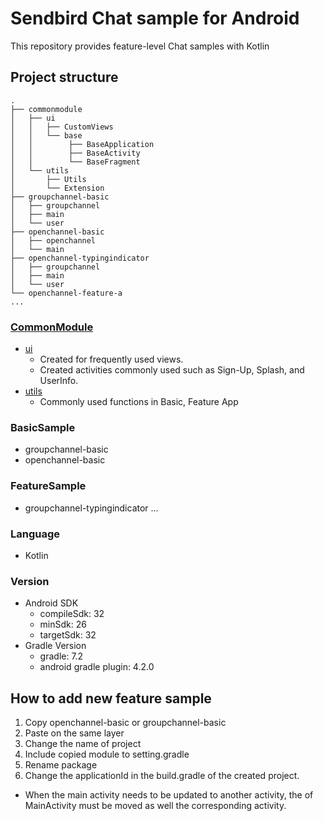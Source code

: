 # Sendbird Chat sample for Android

This repository provides feature-level Chat samples with Kotlin

## Project structure

```
.
├── commonmodule
│   ├── ui
│   │   ├── CustomViews
│   │   └── base
│   │        ├── BaseApplication
│   │        ├── BaseActivity
│   │        └── BaseFragment
│   └── utils
│       ├── Utils
│       └── Extension
├── groupchannel-basic
│   ├── groupchannel
│   ├── main
│   └── user
├── openchannel-basic
│   ├── openchannel
│   └── main
├── openchannel-typingindicator
│   ├── groupchannel
│   ├── main
│   └── user
└── openchannel-feature-a
...

```

### [CommonModule](https://github.com/sendbird/sendbird-chat-sample-android/tree/main/commonmodule)

- [ui](https://github.com/sendbird/sendbird-chat-sample-android/tree/main/commonmodule/src/main/java/com/sendbird/chat/module/ui)
  - Created for frequently used views.
  - Created activities commonly used such as Sign-Up, Splash, and UserInfo.
- [utils](https://github.com/sendbird/examples-chat-ios/tree/main/CommonModule/CommonModule/View)
  - Commonly used functions in Basic, Feature App

### BasicSample

- groupchannel-basic
- openchannel-basic

### FeatureSample
- groupchannel-typingindicator
...

### Language
+ Kotlin

### Version
+ Android SDK
	+ compileSdk: 32
	+ minSdk: 26
	+ targetSdk: 32
+ Gradle Version
	+ gradle: 7.2
	+ android gradle plugin: 4.2.0


## How to add new feature sample
1. Copy openchannel-basic or groupchannel-basic
2. Paste on the same layer
3. Change the name of project
4. Include copied module to setting.gradle
5. Rename package
6. Change the applicationId in the build.gradle of the created project.
+ When the main activity needs to be updated to another activity, the <intent-filter> of MainActivity must be moved as well the corresponding activity.